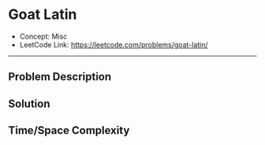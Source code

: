 # Goat Latin

- Concept: Misc
- LeetCode Link: https://leetcode.com/problems/goat-latin/

---

## Problem Description

## Solution

## Time/Space Complexity

